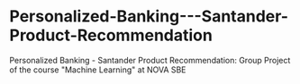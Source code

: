 # Personalized-Banking---Santander-Product-Recommendation
Personalized Banking - Santander Product Recommendation: Group Project of the course "Machine Learning" at NOVA SBE
